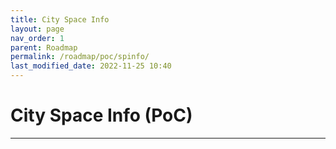 ```yaml
---
title: City Space Info
layout: page
nav_order: 1
parent: Roadmap
permalink: /roadmap/poc/spinfo/
last_modified_date: 2022-11-25 10:40
---
```


# City Space Info (PoC)

----------------

